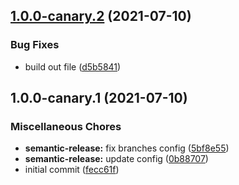 ## [1.0.0-canary.2](https://github.com/hitechline/pdf-maker/compare/v1.0.0-canary.1...v1.0.0-canary.2) (2021-07-10)


### Bug Fixes

* build out file ([d5b5841](https://github.com/hitechline/pdf-maker/commit/d5b58410f49a77d6d641b90b69f0d560e7c8ca3c))

## 1.0.0-canary.1 (2021-07-10)


### Miscellaneous Chores

* **semantic-release:** fix branches config ([5bf8e55](https://github.com/hitechline/pdf-maker/commit/5bf8e550a238c4b81475c39888031bac5083a6bd))
* **semantic-release:** update config ([0b88707](https://github.com/hitechline/pdf-maker/commit/0b887072cad1b54868ac4f16afd044885bc3ff58))
* initial commit ([fecc61f](https://github.com/hitechline/pdf-maker/commit/fecc61f92f72d4ee4509c79ffe4c1ca58b28797c))
